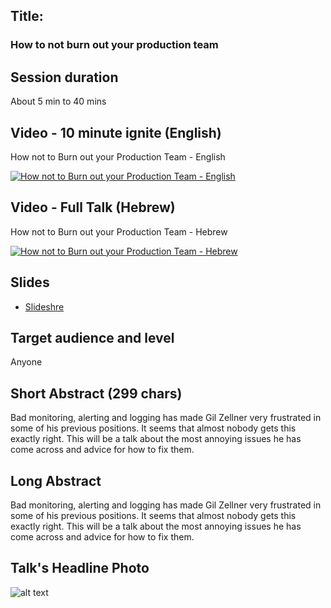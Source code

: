 ## Title: 
### How to not burn out your production team

## Session duration

About 5 min to 40 mins 

## Video - 10 minute ignite (English)

How not to Burn out your Production Team - English

[![How not to Burn out your Production Team - English](http://img.youtube.com/vi/I_XI2hFPuQI/0.jpg)](https://www.youtube.com/watch?v=I_XI2hFPuQI)

## Video - Full Talk (Hebrew)

How not to Burn out your Production Team - Hebrew

[![How not to Burn out your Production Team - Hebrew](http://img.youtube.com/vi/8MWVImfoctU/0.jpg)](https://www.youtube.com/watch?v=8MWVImfoctU)

## Slides

- [Slideshre](https://www.slideshare.net/gilzellner/ignite-10m-how-to-not-burn-out-your-monitoring-team-63412030) 

## Target audience and level

Anyone

## Short Abstract (299 chars)

Bad monitoring, alerting and logging has made Gil Zellner very frustrated in some of his previous positions. It seems that almost nobody gets this exactly right. This will be a talk about the most annoying issues he has come across and advice for how to fix them.

## Long Abstract

Bad monitoring, alerting and logging has made Gil Zellner very frustrated in some of his previous positions. It seems that almost nobody gets this exactly right. This will be a talk about the most annoying issues he has come across and advice for how to fix them.



## Talk's Headline Photo

![alt text]( "None")

